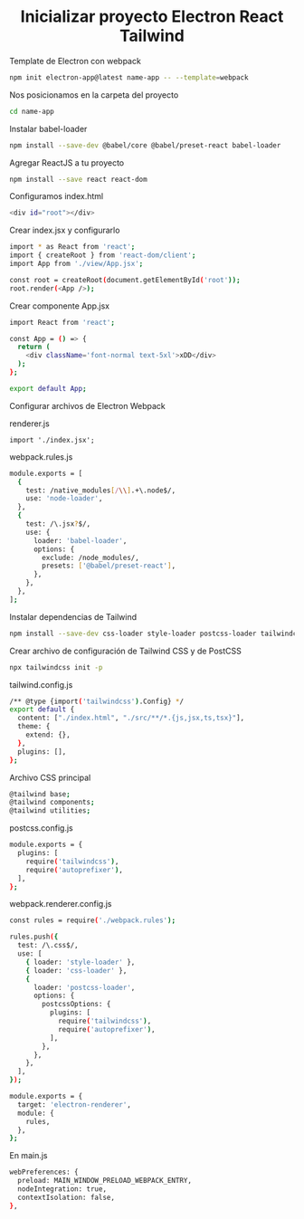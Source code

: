
<h1 align="center">Inicializar proyecto Electron React Tailwind</h1>

Template de Electron con webpack

```sh
npm init electron-app@latest name-app -- --template=webpack
```

Nos posicionamos en la carpeta del proyecto
```sh
cd name-app
```

Instalar babel-loader
```sh
npm install --save-dev @babel/core @babel/preset-react babel-loader
```
Agregar ReactJS a tu proyecto
```sh
npm install --save react react-dom
```
Configuramos index.html
```sh
<div id="root"></div>
```

Crear index.jsx y configurarlo
```sh
import * as React from 'react';
import { createRoot } from 'react-dom/client';
import App from './view/App.jsx';

const root = createRoot(document.getElementById('root'));
root.render(<App />);
```
Crear componente App.jsx
```sh
import React from 'react';

const App = () => {
  return (
    <div className='font-normal text-5xl'>xDD</div>
  );
};

export default App;

```
Configurar archivos de Electron Webpack

renderer.js
```
import './index.jsx';
```
webpack.rules.js
```sh
module.exports = [
  {
    test: /native_modules[/\\].+\.node$/,
    use: 'node-loader',
  },
  {
    test: /\.jsx?$/,
    use: {
      loader: 'babel-loader',
      options: {
        exclude: /node_modules/,
        presets: ['@babel/preset-react'],
      },
    },
  },
];
```
Instalar dependencias de Tailwind
```sh
npm install --save-dev css-loader style-loader postcss-loader tailwindcss autoprefixer
```
Crear archivo de configuración de Tailwind CSS y de PostCSS
```sh
npx tailwindcss init -p
```
tailwind.config.js
```sh
/** @type {import('tailwindcss').Config} */
export default {
  content: ["./index.html", "./src/**/*.{js,jsx,ts,tsx}"],
  theme: {
    extend: {},
  },
  plugins: [],
};
```
Archivo CSS principal
```sh
@tailwind base;
@tailwind components;
@tailwind utilities;
```
postcss.config.js 
```sh
module.exports = {
  plugins: [
    require('tailwindcss'),
    require('autoprefixer'),
  ],
};
```
webpack.renderer.config.js
```sh
const rules = require('./webpack.rules');

rules.push({
  test: /\.css$/,
  use: [
    { loader: 'style-loader' },
    { loader: 'css-loader' },
    {
      loader: 'postcss-loader',
      options: {
        postcssOptions: {
          plugins: [
            require('tailwindcss'),
            require('autoprefixer'),
          ],
        },
      },
    },
  ],
});

module.exports = {
  target: 'electron-renderer',
  module: {
    rules,
  },
};
```
En main.js
```sh
webPreferences: {
  preload: MAIN_WINDOW_PRELOAD_WEBPACK_ENTRY,
  nodeIntegration: true,
  contextIsolation: false,
},
```
